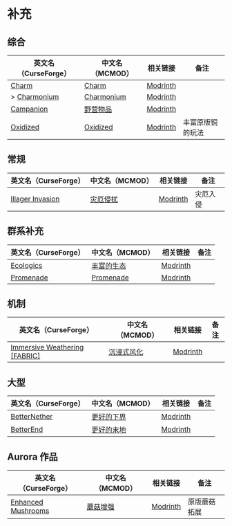 # 补充

## 综合

| 英文名（CurseForge）                                                    | 中文名（MCMOD）                                    | 相关链接                                        | 备注             |
| ----------------------------------------------------------------------- | -------------------------------------------------- | ----------------------------------------------- | ---------------- |
| [Charm](https://www.curseforge.com/minecraft/mc-mods/charm)             | [Charm](https://www.mcmod.cn/class/2069.html)      | [Modrinth](https://modrinth.com/mod/charm)      |                  |
| > [Charmonium](https://www.curseforge.com/minecraft/mc-mods/charmonium) | [Charmonium](https://www.mcmod.cn/class/3578.html) | [Modrinth](https://modrinth.com/mod/charmonium) |                  |
| [Campanion](https://www.curseforge.com/minecraft/mc-mods/campanion)     | [野营物品](https://www.mcmod.cn/class/2852.html)   | [Modrinth](https://modrinth.com/mod/campanion)  |                  |
| [Oxidized](https://www.curseforge.com/minecraft/mc-mods/oxidized)       | [Oxidized](https://www.mcmod.cn/class/9031.html)   | [Modrinth](https://modrinth.com/mod/oxidized)   | 丰富原版铜的玩法 |

## 常规

| 英文名（CurseForge）                                                              | 中文名（MCMOD）                                   | 相关链接                                              | 备注     |
| --------------------------------------------------------------------------------- | ------------------------------------------------- | ----------------------------------------------------- | -------- |
| [Illager Invasion](https://www.curseforge.com/minecraft/mc-mods/illager-invasion) | [灾厄侵扰](https://www.mcmod.cn/class/11340.html) | [Modrinth](https://modrinth.com/mod/illager-invasion) | 灾厄入侵 |

## 群系补充

| 英文名（CurseForge）                                                | 中文名（MCMOD）                                    | 相关链接                                       | 备注 |
| ------------------------------------------------------------------- | -------------------------------------------------- | ---------------------------------------------- | ---- |
| [Ecologics](https://www.curseforge.com/minecraft/mc-mods/ecologics) | [丰富的生态](https://www.mcmod.cn/class/6198.html) | [Modrinth](https://modrinth.com/mod/ecologics) |      |
| [Promenade](https://www.curseforge.com/minecraft/mc-mods/promenade) | [Promenade](https://www.mcmod.cn/class/5300.html)  | [Modrinth](https://modrinth.com/mod/promenade) |      |

## 机制

| 英文名（CurseForge）                                                                                      | 中文名（MCMOD）                                    | 相关链接                                                  | 备注 |
| --------------------------------------------------------------------------------------------------------- | -------------------------------------------------- | --------------------------------------------------------- | ---- |
| [Immersive Weathering [FABRIC]](https://www.curseforge.com/minecraft/mc-mods/immersive-weathering-fabric) | [沉浸式风化](https://www.mcmod.cn/class/6057.html) | [Modrinth](https://modrinth.com/mod/immersive-weathering) |      |

## 大型

| 英文名（CurseForge）                                                      | 中文名（MCMOD）                                    | 相关链接                                          | 备注 |
| ------------------------------------------------------------------------- | -------------------------------------------------- | ------------------------------------------------- | ---- |
| [BetterNether](https://www.curseforge.com/minecraft/mc-mods/betternether) | [更好的下界](https://www.mcmod.cn/class/1579.html) | [Modrinth](https://modrinth.com/mod/betternether) |      |
| [BetterEnd](https://www.curseforge.com/minecraft/mc-mods/betterend)       | [更好的末地](https://www.mcmod.cn/class/3163.html) | [Modrinth](https://modrinth.com/mod/betterend)    |      |

## Aurora 作品

| 英文名（CurseForge）                                                                  | 中文名（MCMOD）                                  | 相关链接                                                | 备注         |
| ------------------------------------------------------------------------------------- | ------------------------------------------------ | ------------------------------------------------------- | ------------ |
| [Enhanced Mushrooms](https://www.curseforge.com/minecraft/mc-mods/enhanced-mushrooms) | [蘑菇增强](https://www.mcmod.cn/class/3854.html) | [Modrinth](https://modrinth.com/mod/enhanced-mushrooms) | 原版蘑菇拓展 |
